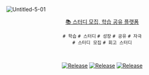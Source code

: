 ![Untitled-5-01](https://user-images.githubusercontent.com/68919333/195964523-e2d4c5a6-03c7-44ac-bebb-af9f2b952101.png)
<div align="center">

[📚 스터디 모집, 학습 공유 플랫폼](https://lnshare-study.com/) <br>

`# 학습` `# 스터디` `# 성장` `# 공유` `# 자극` <br/>
`# 스터디 모집` `# 회고 스터디`

</div>
<br/>

<div align="center">

[![Release](https://img.shields.io/badge/-%F0%9F%92%AB%20Service%20-blue)](https://lnshare-study.com/)
[![Release](https://img.shields.io/badge/-%F0%9F%93%9A%20wiki-green)](https://github.com/lshare-growth/lshare-server/wiki/%F0%9F%8F%A0-Home)
[![Release](https://img.shields.io/badge/%E2%9C%A8%20release-v1.0.0-brightgreen)]()

</div>

<br/><br/>

